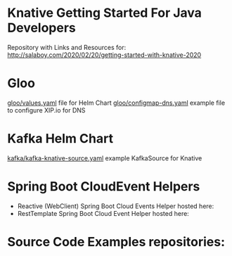 # Knative Getting Started For Java Developers 
Repository with Links and Resources for: http://salaboy.com/2020/02/20/getting-started-with-knative-2020

# Gloo

[gloo/values.yaml](gloo/values.yaml) file for Helm Chart
[gloo/configmap-dns.yaml](gloo/configmap-dns.yaml) example file to configure XIP.io for DNS



# Kafka Helm Chart

[kafka/kafka-knative-source.yaml](kafka/kafka-knative-source.yaml) example KafkaSource for Knative

# Spring Boot CloudEvent Helpers

- Reactive (WebClient) Spring Boot Cloud Events Helper hosted here: 
- RestTemplate Spring Boot Cloud Event Helper hosted here: 

# Source Code Examples repositories:
